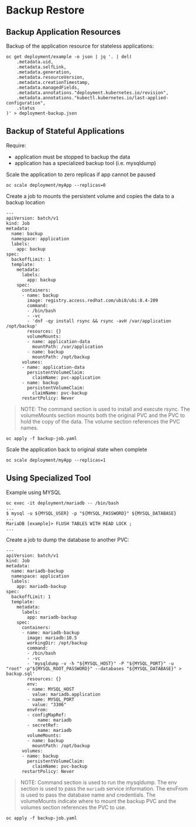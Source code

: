 # Backup Restore

## Backup Application Resources

Backup of the application resource for stateless applications:
```
oc get deployment/example -o json | jq '. | del(
    .metadata.uid,
    .metadata.selfLink,
    .metadata.generation,
    .metadata.resourceVersion,
    .metadata.creationTimestamp,
    .metadata.managedFields,
    .metadata.annotations."deployment.kubernetes.io/revision",
    .metadata.annotations."kubectl.kubernetes.io/last-applied-configuration",
    .status
)' > deployment-backup.json
```

## Backup of Stateful Applications 

Require:
* application must be stopped to backup the data
* application has a specialized backup tool (i.e. mysqldump)

Scale the application to zero replicas if app cannot be paused
```
oc scale deployment/myApp --replicas=0
```

Create a job to mounts the persistent volume and copies the data to a backup location
```hl_lines="19-22 24-35"
---
apiVersion: batch/v1
kind: Job
metadata:
  name: backup
  namespace: application
  labels:
    app: backup
spec:
  backoffLimit: 1
  template:
    metadata:
      labels:
        app: backup
    spec:
      containers:
      - name: backup
        image: registry.access.redhat.com/ubi8/ubi:8.4-209
        command: 
        - /bin/bash
        - -vc
        - 'dnf -qy install rsync && rsync -avH /var/application /opt/backup'
        resources: {}
        volumeMounts: 
        - name: application-data
          mountPath: /var/application
        - name: backup
          mountPath: /opt/backup
      volumes: 
      - name: application-data
        persistentVolumeClaim:
          claimName: pvc-application
      - name: backup
        persistentVolumeClaim:
          claimName: pvc-backup
      restartPolicy: Never
```
> NOTE: The command section is used to install and execute rsync.  The volumeMounts section mounts both the original PVC and the PVC to hold the copy of the data.  The volume section references the PVC names.

```
oc apply -f backup-job.yaml
```

Scale the application back to original state when complete
```
oc scale deployment/myApp --replicas=1 
```

## Using Specialized Tool

Example using MYSQL
```
oc exec -it deployment/mariadb -- /bin/bash
...
$ mysql -u ${MYSQL_USER} -p "${MYSQL_PASSWORD}" ${MYSQL_DATABASE}
...
MariaDB [example]> FLUSH TABLES WITH READ LOCK ;
...
```

Create a job to dump the database to another PVC:
```hl_lines="20-23 25-41"
---
apiVersion: batch/v1
kind: Job
metadata:
  name: mariadb-backup
  namespace: application
  labels:
    app: mariadb-backup
spec:
  backoffLimit: 1
  template:
    metadata:
      labels:
        app: mariadb-backup
    spec:
      containers:
      - name: mariadb-backup
        image: mariadb:10.5
        workingDir: /opt/backup
        command: 
        - /bin/bash
        - -vc
        - 'mysqldump -v -h "${MYSQL_HOST}" -P "${MYSQL_PORT}" -u "root" -p"${MYSQL_ROOT_PASSWORD}" --databases "${MYSQL_DATABASE}" > backup.sql'
        resources: {}
        env: 
        - name: MYSQL_HOST
          value: mariadb.application
        - name: MYSQL_PORT
          value: "3306"
        envFrom: 
        - configMapRef:
            name: mariadb
        - secretRef:
            name: mariadb
        volumeMounts: 
        - name: backup
          mountPath: /opt/backup
      volumes:  
      - name: backup
        persistentVolumeClaim:
          claimName: pvc-backup
      restartPolicy: Never
```
> NOTE: Command section is used to run the mysqldump.  The env section is used to pass the `mariadb` service information.  The envFrom is used to pass the database name and credentials.  The volumeMounts indicate where to mount the backup PVC and the volumes section references the PVC to use.

```
oc apply -f backup-job.yaml
```